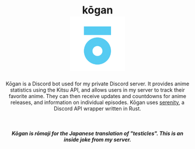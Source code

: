 <div align="center">
  <h1>kōgan<br><img src="./kogan.png" width="150" /></h1>
  
  <p>Kōgan is a Discord bot used for my private Discord server. It provides anime statistics using the Kitsu API, and allows users in my server to track their favorite anime. They can then receive updates and countdowns for anime releases, and information on individual episodes. Kōgan uses <a href="https://github.com/serenity-rs/serenity">serenity</a>, a Discord API wrapper written in Rust.</p>
  
  <br>
  
  <h5>Kōgan is rōmaji for the Japanese translation of "testicles". This is an inside joke from my server.</h5>
</div>

